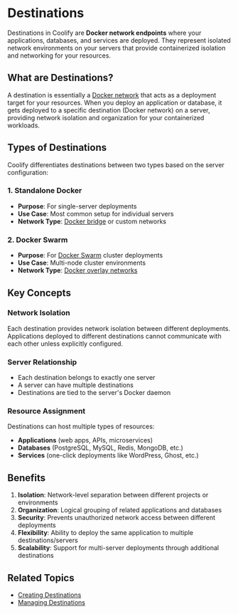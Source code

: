 # Destinations

Destinations in Coolify are **Docker network endpoints** where your applications, databases, and services are deployed. They represent isolated network environments on your servers that provide containerized isolation and networking for your resources.

## What are Destinations?

A destination is essentially a [Docker network](https://docs.docker.com/engine/network/) that acts as a deployment target for your resources. When you deploy an application or database, it gets deployed to a specific destination (Docker network) on a server, providing network isolation and organization for your containerized workloads.

## Types of Destinations

Coolify differentiates destinations between two types based on the server configuration:

### 1. Standalone Docker

- **Purpose**: For single-server deployments
- **Use Case**: Most common setup for individual servers
- **Network Type**: [Docker bridge](https://docs.docker.com/engine/network/drivers/bridge/) or custom networks

### 2. Docker Swarm

- **Purpose**: For [Docker Swarm](https://docs.docker.com/engine/swarm/) cluster deployments
- **Use Case**: Multi-node cluster environments
- **Network Type**: [Docker overlay networks](https://docs.docker.com/engine/network/drivers/overlay/)

## Key Concepts

### Network Isolation

Each destination provides network isolation between different deployments. Applications deployed to different destinations cannot communicate with each other unless explicitly configured.

### Server Relationship

- Each destination belongs to exactly one server
- A server can have multiple destinations
- Destinations are tied to the server's Docker daemon

### Resource Assignment

Destinations can host multiple types of resources:

- **Applications** (web apps, APIs, microservices)
- **Databases** (PostgreSQL, MySQL, Redis, MongoDB, etc.)
- **Services** (one-click deployments like WordPress, Ghost, etc.)

## Benefits

1. **Isolation**: Network-level separation between different projects or environments
2. **Organization**: Logical grouping of related applications and databases
3. **Security**: Prevents unauthorized network access between different deployments
4. **Flexibility**: Ability to deploy the same application to multiple destinations/servers
5. **Scalability**: Support for multi-server deployments through additional destinations

## Related Topics

- [Creating Destinations](./create.md)
- [Managing Destinations](./manage.md)
